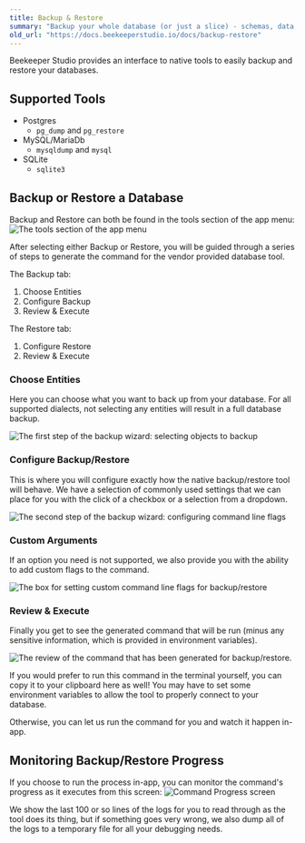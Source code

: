 ```yaml
---
title: Backup & Restore
summary: "Backup your whole database (or just a slice) - schemas, data, or both."
old_url: "https://docs.beekeeperstudio.io/docs/backup-restore"
---
```


Beekeeper Studio provides an interface to native tools to easily backup and restore your databases.

## Supported Tools
- Postgres
	- `pg_dump` and `pg_restore`
- MySQL/MariaDb
	- `mysqldump` and `mysql`
- SQLite
	- `sqlite3`
    
## Backup or Restore a Database
Backup and Restore can both be found in the tools section of the app menu:
![The tools section of the app menu](https://app.duckdocs.com/sites/2/pages/backup-restore/images/89)

After selecting either Backup or Restore, you will be guided through a series of steps to generate the command for the vendor provided database tool.

The Backup tab:
1. Choose Entities
2. Configure Backup
3. Review & Execute

The Restore tab:
1. Configure Restore
2. Review & Execute

### Choose Entities
Here you can choose what you want to back up from your database. For all supported dialects, not selecting any entities will result in a full database backup.

![The first step of the backup wizard: selecting objects to backup](https://app.duckdocs.com/sites/2/pages/backup-restore/images/91)

### Configure Backup/Restore
This is where you will configure exactly how the native backup/restore tool will behave. We have a selection of commonly used settings that we can place for you with the click of a checkbox or a selection from a dropdown. 

![The second step of the backup wizard: configuring command line flags](https://app.duckdocs.com/sites/2/pages/backup-restore/images/92)

### Custom Arguments
If an option you need is not supported, we also provide you with the ability to add custom flags to the command.

![The box for setting custom command line flags for backup/restore](https://app.duckdocs.com/sites/2/pages/backup-restore/images/93)

### Review & Execute
Finally you get to see the generated command that will be run (minus any sensitive information, which is provided in environment variables).

![The review of the command that has been generated for backup/restore.](https://app.duckdocs.com/sites/2/pages/backup-restore/images/94)

If you would prefer to run this command in the terminal yourself, you can copy it to your clipboard here as well! You may have to set some environment variables to allow the tool to properly connect to your database.

Otherwise, you can let us run the command for you and watch it happen in-app.

## Monitoring Backup/Restore Progress
If you choose to run the process in-app, you can monitor the command's progress as it executes from this screen: 
![Command Progress screen](https://app.duckdocs.com/sites/2/pages/backup-restore/images/154)

We show the last 100 or so lines of the logs for you to read through as the tool does its thing, but if something goes very wrong, we also dump all of the logs to a temporary file for all your debugging needs.

